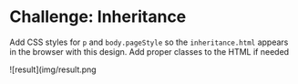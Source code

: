 # Challenge: Inheritance

Add CSS styles for `p` and `body.pageStyle` so the `inheritance.html` appears in the browser with this design.
Add proper classes to the HTML if needed

![result](img/result.png